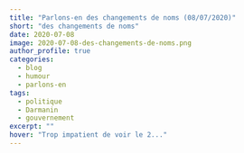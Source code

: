 ```yaml
---
title: "Parlons-en des changements de noms (08/07/2020)"
short: "des changements de noms"
date: 2020-07-08
image: 2020-07-08-des-changements-de-noms.png
author_profile: true
categories:
  - blog
  - humour
  - parlons-en
tags:
  - politique
  - Darmanin
  - gouvernement
excerpt: ""
hover: "Trop impatient de voir le 2..."
---
```

